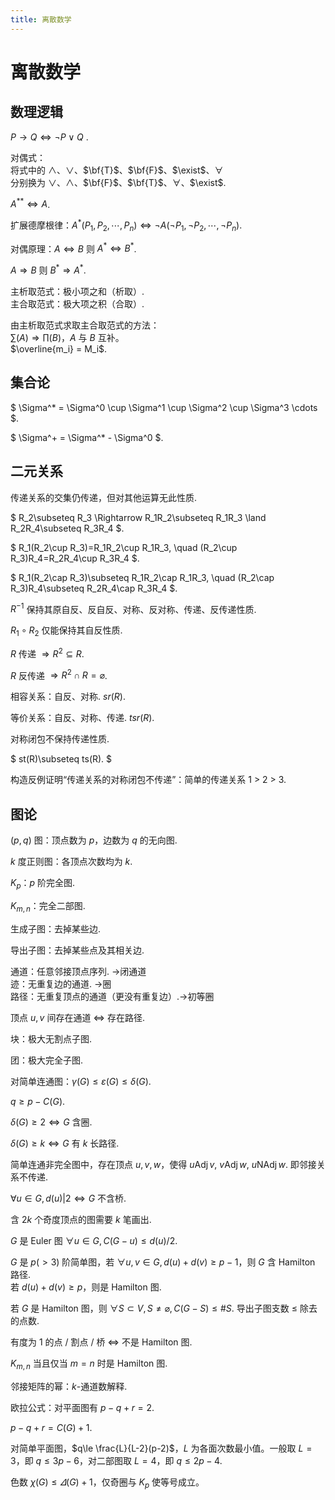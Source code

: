 ```yaml
---
title: 离散数学
---
```


# 离散数学

## 数理逻辑

$P\rightarrow Q \Leftrightarrow \lnot P \lor Q$ .

对偶式：  
将式中的 $\land$、$\lor$、$\bf{T}$、$\bf{F}$、$\exist$、$\forall$   
分别换为 $\lor$、$\land$、$\bf{F}$、$\bf{T}$、$\forall$、$\exist$.

$A^{**}\Leftrightarrow A$.

扩展德摩根律：$A^*(P_1, P_2, \cdots, P_n) \Leftrightarrow \lnot A(\lnot P_1, \lnot P_2, \cdots, \lnot P_n)$.

对偶原理：$A\Leftrightarrow B$ 则 $A^* \Leftrightarrow B^*$.

$A\Rightarrow B$ 则 $B^* \Rightarrow A^*$.

主析取范式：极小项之和（析取）.  
主合取范式：极大项之积（合取）.

由主析取范式求取主合取范式的方法：  
$\sum (A) \Rightarrow \prod(B)$，$A$ 与 $B$ 互补。  
$\overline{m_i} = M_i$.

## 集合论

$
\Sigma^* = \Sigma^0 \cup \Sigma^1 \cup \Sigma^2 \cup \Sigma^3 \cdots
$.

$
\Sigma^+ = \Sigma^* - \Sigma^0
$.

## 二元关系

传递关系的交集仍传递，但对其他运算无此性质.

$
R_2\subseteq R_3 \Rightarrow R_1R_2\subseteq R_1R_3 \land R_2R_4\subseteq R_3R_4 
$.

$
R_1(R_2\cup R_3)=R_1R_2\cup R_1R_3, \quad (R_2\cup R_3)R_4=R_2R_4\cup R_3R_4
$.

$
R_1(R_2\cap R_3)\subseteq R_1R_2\cap R_1R_3, \quad (R_2\cap R_3)R_4\subseteq R_2R_4\cap R_3R_4
$.

$R^{-1}$ 保持其原自反、反自反、对称、反对称、传递、反传递性质.

$R_1\circ R_2$ 仅能保持其自反性质.

$R$ 传递 $\Rightarrow R^2\subseteq R$.

$R$ 反传递 $\Rightarrow R^2\cap R=\varnothing$.

相容关系：自反、对称. $sr(R)$.

等价关系：自反、对称、传递. $tsr(R)$.

对称闭包不保持传递性质.

$
st(R)\subseteq ts(R).
$

构造反例证明“传递关系的对称闭包不传递”：简单的传递关系 1 > 2 > 3.

## 图论

$(p, q)$ 图：顶点数为 $p$，边数为 $q$ 的无向图. 

$k$ 度正则图：各顶点次数均为 $k$.

$K_p$：$p$ 阶完全图.

$K_{m,n}$：完全二部图.

生成子图：去掉某些边.

导出子图：去掉某些点及其相关边.

通道：任意邻接顶点序列. ->闭通道  
迹：无重复边的通道. ->圈  
路径：无重复顶点的通道（更没有重复边）.->初等圈  

顶点 $u, v$ 间存在通道 $\Leftrightarrow$ 存在路径.

块：极大无割点子图.

团：极大完全子图.

对简单连通图：$\gamma(G)\le\varepsilon(G)\le\delta(G)$.

$q \ge p - C(G)$.

$\delta(G)\ge2 \Leftrightarrow G$ 含圈.

$\delta(G)\ge k\Leftrightarrow G$ 有 $k$ 长路径.

简单连通非完全图中，存在顶点 $u, v, w$，使得 $u\operatorname{Adj}v$, $v\operatorname{Adj}w$, $u\operatorname{NAdj}w$. 即邻接关系不传递.

$\forall u\in G, d(u) \vert 2 \Leftrightarrow G$ 不含桥.

含 $2k$ 个奇度顶点的图需要 $k$ 笔画出.

$G$ 是 Euler 图 $\forall u \in G, C(G-u)\le d(u)/2$. 

$G$ 是 $p (>3)$ 阶简单图，若 $\forall u, v \in G, d(u) + d(v) \ge p-1$，则 $G$ 含 Hamilton 路径.  
若 $d(u) + d(v) \ge p$，则是 Hamilton 图.

若 $G$ 是 Hamilton 图，则 $\forall S \subset V, S\ne\varnothing, C(G-S) \le \#S$. 导出子图支数 $\le$ 除去的点数.

有度为 1 的点 / 割点 / 桥 $\Leftrightarrow$ 不是 Hamilton 图.

$K_{m, n}$ 当且仅当 $m=n$ 时是 Hamilton 图.

邻接矩阵的幂：$k$-通道数解释.

欧拉公式：对平面图有 $p-q+r=2$.

$p-q+r=C(G)+1$.

对简单平面图，$q\le \frac{L}{L-2}(p-2)$，$L$ 为各面次数最小值。一般取 $L = 3$，即 $q\le 3p-6$，对二部图取 $L = 4$，即 $q\le 2p-4$.

色数 $\chi(G) \le \varDelta(G)+1$，仅奇圈与 $K_p$ 使等号成立。